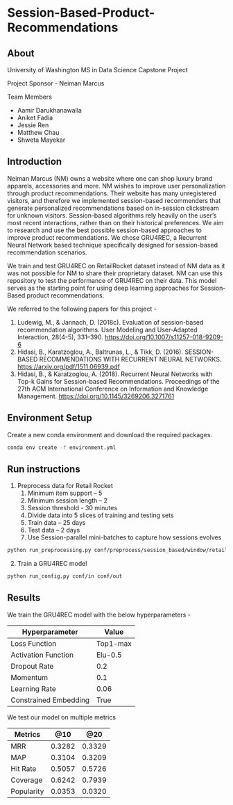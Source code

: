 # Session-Based-Product-Recommendations


## About
University of Washington MS in Data Science Capstone Project

Project Sponsor - Neiman Marcus

Team Members
- Aamir Darukhanawalla
- Aniket Fadia
- Jessie Ren
- Matthew Chau
- Shweta Mayekar


## Introduction
Neiman Marcus (NM) owns a website where one can shop luxury brand apparels, accessories and more. NM wishes to improve user personalization through product recommendations. Their website has many unregistered visitors, and therefore we implemented session-based recommenders that generate personalized recommendations based on in-session clickstream for unknown visitors. Session-based algorithms rely heavily on the user’s most recent interactions, rather than on their historical preferences. We aim to research and use the best possible session-based approaches to improve product recommendations. We chose GRU4REC, a Recurrent Neural Network based technique specifically designed for session-based recommendation scenarios. 

We train and test GRU4REC on RetailRocket dataset instead of NM data as it was not possible for NM to share their proprietary dataset. NM can use this repository to test the performance of GRU4REC on their data. This model serves as the starting point for using deep learning approaches for Session-Based product recommendations. 

We referred to the following papers for this project -

1. Ludewig, M., & Jannach, D. (2018c). Evaluation of session-based recommendation algorithms. User Modeling and User-Adapted Interaction, 28(4-5), 331–390. https://doi.org/10.1007/s11257-018-9209-6
2. Hidasi, B., Karatzoglou, A., Baltrunas, L., & Tikk, D. (2016). SESSION-BASED RECOMMENDATIONS WITH RECURRENT NEURAL NETWORKS. https://arxiv.org/pdf/1511.06939.pdf
3. Hidasi, B., & Karatzoglou, A. (2018). Recurrent Neural Networks with Top-k Gains for Session-based Recommendations. Proceedings of the 27th ACM International Conference on Information and Knowledge Management. https://doi.org/10.1145/3269206.3271761


## Environment Setup

Create a new conda environment and download the required packages.
```sh
conda env create -f environment.yml
```


## Run instructions
1. Preprocess data for Retail Rocket
   1. Minimum item support – 5 
   2. Minimum session length – 2 
   3. Session threshold - 30 minutes 
   4. Divide data into 5 slices of training and testing sets 
   5. Train data – 25 days 
   6. Test data – 2 days 
   7. Use Session-parallel mini-batches to capture how sessions evolves
```sh
python run_preprocessing.py conf/preprocess/session_based/window/retailrocket.yml
```
2. Train a GRU4REC model
```sh
python run_config.py conf/in conf/out
```


## Results


We train the GRU4REC model with the below hyperparameters -

| Hyperparameter        | Value    |
|-----------------------|----------|
| Loss Function         | Top1-max |
| Activation Function   | Elu-0.5  |
| Dropout Rate          | 0.2      |
| Momentum              | 0.1      |
| Learning Rate         | 0.06     |
| Constrained Embedding | True     |


We test our model on multiple metrics 

| Metrics    | @10    | @20    |
|------------|--------|--------|
| MRR        | 0.3282 | 0.3329 |
| MAP        | 0.3104 | 0.3209 |
| Hit Rate   | 0.5057 | 0.5726 |
| Coverage   | 0.6242 | 0.7939 |
| Popularity | 0.0353 | 0.0320 |































